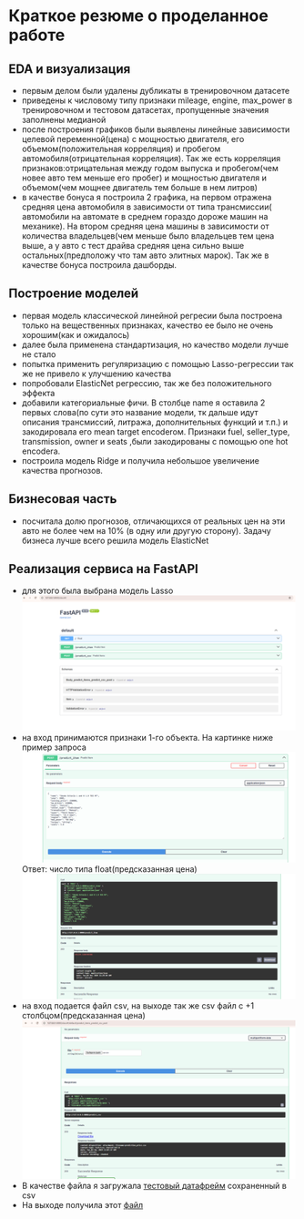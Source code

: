 # Краткое резюме о проделанное работе
## EDA и визуализация
- первым делом были удалены дубликаты в тренировочном датасете
- приведены к числовому типу признаки mileage, engine, max_power в тренировочном и тестовом датасетах, пропущенные значения заполнены медианой
- после построения графиков были выявлены линейные зависимости целевой переменной(цена) с мощностью двигателя, его объемом(положительная корреляция) и пробегом автомобиля(отрицательная корреляция). Так же есть корреляция признаков:отрицательная между годом выпуска и пробегом(чем новее авто тем меньше его пробег) и мощностью двигателя и объемом(чем мощнее двигатель тем больше в нем литров)
- в качестве бонуса я построила 2 графика, на первом отражена средняя цена автомобиля в зависимости от типа трансмиссии( автомобили на автомате в среднем гораздо дороже машин на механике). На втором средняя цена машины в зависимости от количества владельцев(чем меньше было владельцев тем цена выше, а у авто с тест драйва средняя цена сильно выше остальных(предположу что там авто элитных марок). Так же в качестве бонуса построила дашборды.
## Построение моделей
- первая модель классической линейной регресии была построена только на вещественных признаках, качество ее было не очень хорошим(как и ожидалось)
- далее была применена стандартизация, но качество модели лучше не стало
- попытка применить регуляризацию с помощью Lasso-регрессии так же не привело к улучшению качества
- попробовали ElasticNet регрессию, так же без положительного эффекта
- добавили категориальные фичи. В столбце name я оставила 2 первых слова(по сути это название модели, тк дальше идут описания трансмиссий, литража, дополнительных функций и т.п.) и закодировала его mean target encoderом.  Признаки fuel, seller_type, transmission, owner и seats ,были закодированы с помощью one hot encoderа.
- построила модель Ridge и получила небольшое увеличение качества прогнозов.
## Бизнесовая часть
- посчитала долю прогнозов, отличающихся от реальных цен на эти авто не более чем на 10% (в одну или другую сторону). Задачу бизнеса лучше всего решила модель ElasticNet
## Реализация сервиса на FastAPI
- для этого была выбрана модель Lasso
![Main](./screenshots/fullscreen.PNG)
- на вход принимаются признаки 1-го объекта. На картинке ниже пример запроса
![request](./screenshots/request1.PNG)
Ответ: число типа float(предсказанная цена)
![responce](./screenshots/response1.PNG)
- на вход подается файл csv, на выходе так же csv файл с +1 столбцом(предсказанная цена)
![request2](./screenshots/reques2.PNG)
- В качестве файла я загружала [тестовый датафрейм](screenshots/car.csv) сохраненный в csv
- На выходе получила этот [файл](screenshots/prediction_price_full.csv)
